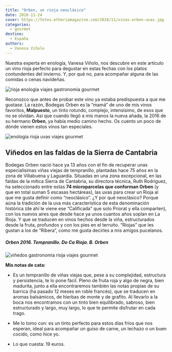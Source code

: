 ```yaml
---
title: "Orben, un rioja neoclásico"
date: 2018-11-24
cover: https://fotos.etheriamagazine.com/2018/11/vinas-orben-uvas.jpg
categories: 
  - gourmet
destino: 
  - España
authors: 
  - Vanesa Viñolo
---
```


Nuestra experta en enología, Vanesa Viñolo, nos descubre en este artículo un vino rioja perfecto para degustar en estas fechas con los platos contundentes del invierno. Y, por qué no, para acompañar alguna de las comidas o cenas navideñas.

![rioja enologia viajes gastronomia gourmet](https://fotos.etheriamagazine.com/2018/11/vinas-orben-uvas.jpg "Uvas de las viñas de bodegas Orben.")

Reconozco que antes de probar este vino ya estaba predispuesta a que me gustase. La 
razón, Bodegas Orben es la “mamá” de uno de mis vinos favoritos, **Malpuesto**, un tinto 
rotundo, complejo, intensísimo, de esos que no se olvidan. Así que cuando llegó a mis 
manos la nueva añada, la 2016 de su hermano **Orben**, ya había medio camino hecho. Os 
cuento un poco de dónde vienen estos vinos tan especiales. 

![enologia rioja uvas viajes gourmet](https://fotos.etheriamagazine.com/2018/11/vinos-orben-vinedos.jpg "Paisaje de viñedos de las bodegas Orben.")

## Viñedos en las faldas de la Sierra de Cantabria

Bodegas Orben nació hace ya 13 años con el fin de recuperar unas especialísimas viñas 
viejas de tempranillo, plantadas hace 75 años en la zona de Villabuena y Laguardia. 
Situadas en una zona excepcional, en las faldas de la mítica Sierra de Cantabria, su 
directora técnica, Ruth Rodríguez, ha seleccionado entre estas **74 microparcelas que 
conforman Orben** (y que en total suman 5 escasas hectáreas), las uvas para crear un 
Rioja al que me gusta definir como “neoclásico”. ¿Y por qué neoclásico? Porque aúna la 
tradición de la uva más característica de esta denominación histórica (de ahí le viene 
ese “Calificada” que solo Priorat y ella comparten), con los nuevos aires que desde hace 
ya unos cuantos años soplan en La Rioja. Y que se traducen en vinos hechos desde la 
viña, estructurados desde la fruta, profundos y con los pies en el terruño. “Riojas” que 
les gustan a los de “Ribera”, como me gusta decirles a mis amigos pucelanos. 

##### Orben 2016. Tempranillo. Do Ca Rioja. B. Orben

![viñedos gastronomia rioja viajes gourmet](https://fotos.etheriamagazine.com/2018/11/vino-orben.jpg)

**Mis notas de cata:** 

- Es un tempranillo de viñas viejas que, pese a su complejidad, estructura y 
persistencia, te lo pone fácil. Pleno de fruta roja y algo de negra, bien madurita, 
junto a ella encontraremos también las notas propias de su barrica (ha pasado 12 meses 
en roble francés), que se traducen en aromas balsámicos, de hierbas de monte y de 
grafito. Al llevarlo a la boca nos encontramos con un tinto bien equilibrado, sabroso, 
bien estructurado y largo, muy largo, lo que te permite disfrutar en cada trago. 

- Me lo tomo con: es un tinto perfecto para estos días fríos que nos esperan, ideal para 
acompañar un guiso de carne, un lechazo o un buen cocido, como hice yo. 

- Lo que cuesta: 19 euros.

